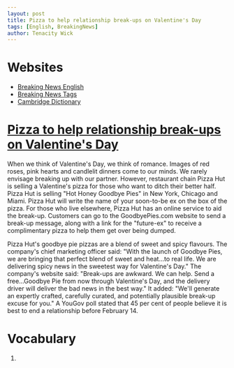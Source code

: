 ```yaml
---
layout: post
title: Pizza to help relationship break-ups on Valentine's Day
tags: [English, BreakingNews]
author: Tenacity Wick
---
```


# Websites

- [Breaking News English](https://breakingnewsenglish.com/)
- [Breaking News Tags](https://zhouqiang19980220.github.io/tags/#books)
- [Cambridge Dictionary](https://dictionary.cambridge.org/)

# [Pizza to help relationship break-ups on Valentine's Day](https://breakingnewsenglish.com/2402/240212-valentines-day-goodbye-pies.html)

When we think of Valentine's Day, we think of romance. Images of red roses, pink hearts and candlelit dinners come to our minds. We rarely envisage breaking up with our partner. However, restaurant chain Pizza Hut is selling a Valentine's pizza for those who want to ditch their better half. Pizza Hut is selling "Hot Honey Goodbye Pies" in New York, Chicago and Miami. Pizza Hut will write the name of your soon-to-be ex on the box of the pizza. For those who live elsewhere, Pizza Hut has an online service to aid the break-up. Customers can go to the GoodbyePies.com website to send a break-up message, along with a link for the "future-ex" to receive a complimentary pizza to help them get over being dumped.

Pizza Hut's goodbye pie pizzas are a blend of sweet and spicy flavours. The company's chief marketing officer said: "With the launch of Goodbye Pies, we are bringing that perfect blend of sweet and heat…to real life. We are delivering spicy news in the sweetest way for Valentine's Day." The company's website said: "Break-ups are awkward. We can help. Send a free…Goodbye Pie from now through Valentine's Day, and the delivery driver will deliver the bad news in the best way." It added: "We'll generate an expertly crafted, carefully curated, and potentially plausible break-up excuse for you." A YouGov poll stated that 45 per cent of people believe it is best to end a relationship before February 14.

# Vocabulary

1. 

